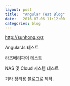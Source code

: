 ```yaml
---
layout: post
title:  "Angular Test Blog"
date:   2016-07-06 11:12:00
categories: blog
---
```


http://sunhong.xyz

AngularJs 테스트

라즈베리파이 테스트

NAS 및 Cloud 시스템 테스트

기타 정리용 블로그로 제작.